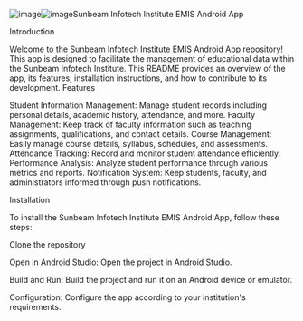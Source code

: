 ![image](https://github.com/W1-80269/CDAC-PROJECT/assets/100585928/1b852676-4e74-4d88-9efc-ddccd5c3f977)![image](https://github.com/W1-80269/CDAC-PROJECT/assets/100585928/2f183d82-92ba-480c-8a0b-15d84a9e2128)Sunbeam Infotech Institute EMIS Android App

Introduction

Welcome to the Sunbeam Infotech Institute EMIS Android App repository! This app is designed to facilitate the management of educational data within the Sunbeam Infotech Institute. This README provides an overview of the app, its features, installation instructions, and how to contribute to its development. Features

Student Information Management: Manage student records including personal details, academic history, attendance, and more.
Faculty Management: Keep track of faculty information such as teaching assignments, qualifications, and contact details.
Course Management: Easily manage course details, syllabus, schedules, and assessments.
Attendance Tracking: Record and monitor student attendance efficiently.
Performance Analysis: Analyze student performance through various metrics and reports.
Notification System: Keep students, faculty, and administrators informed through push notifications.


Installation

To install the Sunbeam Infotech Institute EMIS Android App, follow these steps:

Clone the repository

Open in Android Studio: Open the project in Android Studio.

Build and Run: Build the project and run it on an Android device or emulator.

Configuration: Configure the app according to your institution's requirements.
